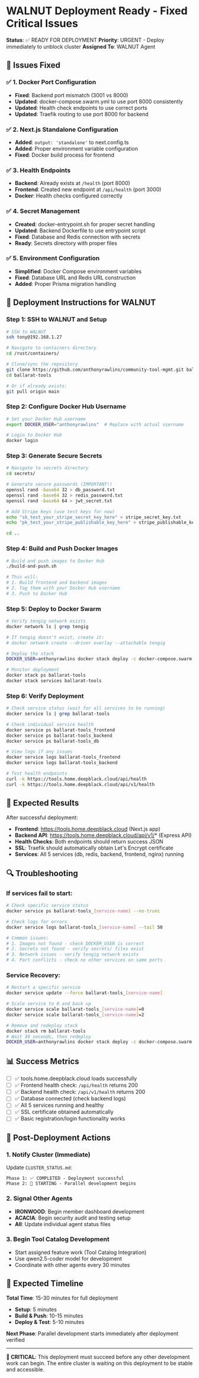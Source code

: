# WALNUT Deployment Ready - Fixed Critical Issues

**Status**: ✅ READY FOR DEPLOYMENT
**Priority**: URGENT - Deploy immediately to unblock cluster
**Assigned To**: WALNUT Agent

## 🔧 Issues Fixed

### ✅ 1. Docker Port Configuration
- **Fixed**: Backend port mismatch (3001 vs 8000)
- **Updated**: docker-compose.swarm.yml to use port 8000 consistently
- **Updated**: Health check endpoints to use correct ports
- **Updated**: Traefik routing to use port 8000 for backend

### ✅ 2. Next.js Standalone Configuration
- **Added**: `output: 'standalone'` to next.config.ts
- **Added**: Proper environment variable configuration
- **Fixed**: Docker build process for frontend

### ✅ 3. Health Endpoints
- **Backend**: Already exists at `/health` (port 8000)
- **Frontend**: Created new endpoint at `/api/health` (port 3000)
- **Docker**: Health checks configured correctly

### ✅ 4. Secret Management
- **Created**: docker-entrypoint.sh for proper secret handling
- **Updated**: Backend Dockerfile to use entrypoint script
- **Fixed**: Database and Redis connection with secrets
- **Ready**: Secrets directory with proper files

### ✅ 5. Environment Configuration
- **Simplified**: Docker Compose environment variables
- **Fixed**: Database URL and Redis URL construction
- **Added**: Proper Prisma migration handling

## 🚀 Deployment Instructions for WALNUT

### Step 1: SSH to WALNUT and Setup
```bash
# SSH to WALNUT
ssh tony@192.168.1.27

# Navigate to containers directory
cd /rust/containers/

# Clone/sync the repository
git clone https://github.com/anthonyrawlins/community-tool-mgmt.git ballarat-tools
cd ballarat-tools

# Or if already exists:
git pull origin main
```

### Step 2: Configure Docker Hub Username
```bash
# Set your Docker Hub username
export DOCKER_USER="anthonyrawlins"  # Replace with actual username

# Login to Docker Hub
docker login
```

### Step 3: Generate Secure Secrets
```bash
# Navigate to secrets directory
cd secrets/

# Generate secure passwords (IMPORTANT!)
openssl rand -base64 32 > db_password.txt
openssl rand -base64 32 > redis_password.txt  
openssl rand -base64 64 > jwt_secret.txt

# Add Stripe keys (use test keys for now)
echo "sk_test_your_stripe_secret_key_here" > stripe_secret_key.txt
echo "pk_test_your_stripe_publishable_key_here" > stripe_publishable_key.txt

cd ..
```

### Step 4: Build and Push Docker Images
```bash
# Build and push images to Docker Hub
./build-and-push.sh

# This will:
# 1. Build frontend and backend images
# 2. Tag them with your Docker Hub username
# 3. Push to Docker Hub
```

### Step 5: Deploy to Docker Swarm
```bash
# Verify tengig network exists
docker network ls | grep tengig

# If tengig doesn't exist, create it:
# docker network create --driver overlay --attachable tengig

# Deploy the stack
DOCKER_USER=anthonyrawlins docker stack deploy -c docker-compose.swarm.yml ballarat-tools

# Monitor deployment
docker stack ps ballarat-tools
docker stack services ballarat-tools
```

### Step 6: Verify Deployment
```bash
# Check service status (wait for all services to be running)
docker service ls | grep ballarat-tools

# Check individual service health
docker service ps ballarat-tools_frontend
docker service ps ballarat-tools_backend
docker service ps ballarat-tools_db

# View logs if any issues
docker service logs ballarat-tools_frontend
docker service logs ballarat-tools_backend

# Test health endpoints
curl -k https://tools.home.deepblack.cloud/api/health
curl -k https://tools.home.deepblack.cloud/api/v1/health
```

## 🎯 Expected Results

After successful deployment:
- **Frontend**: https://tools.home.deepblack.cloud (Next.js app)
- **Backend API**: https://tools.home.deepblack.cloud/api/v1/* (Express API)
- **Health Checks**: Both endpoints should return success JSON
- **SSL**: Traefik should automatically obtain Let's Encrypt certificate
- **Services**: All 5 services (db, redis, backend, frontend, nginx) running

## 🔍 Troubleshooting

### If services fail to start:
```bash
# Check specific service status
docker service ps ballarat-tools_[service-name] --no-trunc

# Check logs for errors
docker service logs ballarat-tools_[service-name] --tail 50

# Common issues:
# 1. Images not found - check DOCKER_USER is correct
# 2. Secrets not found - verify secrets/ files exist
# 3. Network issues - verify tengig network exists
# 4. Port conflicts - check no other services on same ports
```

### Service Recovery:
```bash
# Restart a specific service
docker service update --force ballarat-tools_[service-name]

# Scale service to 0 and back up
docker service scale ballarat-tools_[service-name]=0
docker service scale ballarat-tools_[service-name]=2

# Remove and redeploy stack
docker stack rm ballarat-tools
# Wait 30 seconds, then redeploy
DOCKER_USER=anthonyrawlins docker stack deploy -c docker-compose.swarm.yml ballarat-tools
```

## 📊 Success Metrics

- [ ] ✅ tools.home.deepblack.cloud loads successfully
- [ ] ✅ Frontend health check: `/api/health` returns 200
- [ ] ✅ Backend health check: `/api/v1/health` returns 200  
- [ ] ✅ Database connected (check backend logs)
- [ ] ✅ All 5 services running and healthy
- [ ] ✅ SSL certificate obtained automatically
- [ ] ✅ Basic registration/login functionality works

## 🔄 Post-Deployment Actions

### 1. Notify Cluster (Immediate)
Update `CLUSTER_STATUS.md`:
```
Phase 1: ✅ COMPLETED - Deployment successful
Phase 2: 🚀 STARTING - Parallel development begins
```

### 2. Signal Other Agents
- **IRONWOOD**: Begin member dashboard development
- **ACACIA**: Begin security audit and testing setup
- **All**: Update individual agent status files

### 3. Begin Tool Catalog Development
- Start assigned feature work (Tool Catalog Integration)
- Use qwen2.5-coder model for development
- Coordinate with other agents every 30 minutes

## 🎉 Expected Timeline

**Total Time**: 15-30 minutes for full deployment
- **Setup**: 5 minutes
- **Build & Push**: 10-15 minutes  
- **Deploy & Test**: 5-10 minutes

**Next Phase**: Parallel development starts immediately after deployment verified

---

**🚨 CRITICAL**: This deployment must succeed before any other development work can begin. The entire cluster is waiting on this deployment to be stable and accessible.
